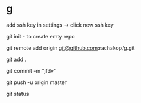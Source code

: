 # g
add ssh key in settings -> click new ssh key 

git init - to create emty repo

git remote add origin git@github.com:rachakop/g.git

git add .

git commit -m "jfdv"

git push -u origin master

git status

